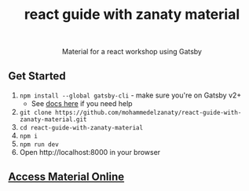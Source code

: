 <h1 align="center">react guide with zanaty material</h1> <br>

<p align="center">
  Material for a react workshop using Gatsby
</p>

## Get Started

1. `npm install --global gatsby-cli` - make sure you're on Gatsby v2+
   - See [docs here](https://next.gatsbyjs.org/docs/) if you need help
1. `git clone https://github.com/mohammedelzanaty/react-guide-with-zanaty-material.git`
1. `cd react-guide-with-zanaty-material`
4.  `npm i`
5. `npm run dev`
6. Open http://localhost:8000 in your browser


## [Access Material Online](https://mohammedelzanaty.github.io/react-guide-with-zanaty-material/)
